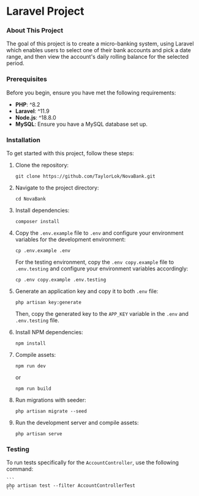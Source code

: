 # Laravel Project

### About This Project

The goal of this project is to create a micro-banking system, using Laravel which enables users to select one of their bank accounts and pick a date range, and then view the account's daily rolling balance for the selected period.

### Prerequisites

Before you begin, ensure you have met the following requirements:

-   **PHP**: ^8.2
-   **Laravel**: ^11.9
-   **Node.js**: ^18.8.0
-   **MySQL**: Ensure you have a MySQL database set up.

### Installation

To get started with this project, follow these steps:

1. Clone the repository:

    ```
    git clone https://github.com/TaylorLok/NovaBank.git
    ```

2. Navigate to the project directory:

    ```
    cd NovaBank
    ```

3. Install dependencies:

    ```
    composer install
    ```

4. Copy the `.env.example` file to `.env` and configure your environment variables for the development environment:

    ```
    cp .env.example .env
    ```

    For the testing environment, copy the `.env copy.example` file to `.env.testing` and configure your environment variables accordingly:

    ```
    cp .env copy.example .env.testing
    ```

5. Generate an application key and copy it to both `.env` file:

    ```
    php artisan key:generate
    ```

    Then, copy the generated key to the `APP_KEY` variable in the `.env` and `.env.testing` file.

6. Install NPM dependencies:

    ```
    npm install
    ```

7. Compile assets:

    ```
    npm run dev
    ```

    or

    ```
    npm run build
    ```

8. Run migrations with seeder:

    ```
    php artisan migrate --seed
    ```

9. Run the development server and compile assets:

    ```
    php artisan serve
    ```

### Testing

To run tests specifically for the `AccountController`, use the following command:

    ```
    php artisan test --filter AccountControllerTest
    ```
